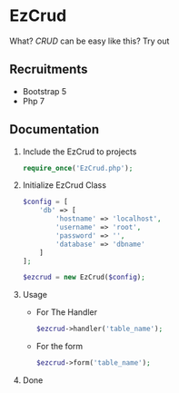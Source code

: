 # EzCrud

What? _CRUD_ can be easy like this? Try out

## Recruitments

- Bootstrap 5
- Php 7

## Documentation

1. Include the EzCrud to projects

    ```php
    require_once('EzCrud.php');
    ```

2. Initialize EzCrud Class

    ```php
    $config = [
        'db' => [
            'hostname' => 'localhost',
            'username' => 'root',
            'password' => '',
            'database' => 'dbname'
        ]
    ];

    $ezcrud = new EzCrud($config);
    ```

3. Usage
    - For The Handler

        ```php
        $ezcrud->handler('table_name');
        ```

    - For the form

        ```php
        $ezcrud->form('table_name');
        ```

4. Done
